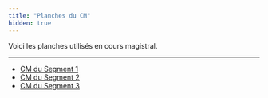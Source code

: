 ```yaml
---
title: "Planches du CM"
hidden: true
---
```


Voici les planches utilisés en cours magistral.

---

- [CM du Segment 1](2025/CM1.pdf)
- [CM du Segment 2](2025/CM2.pdf)
- [CM du Segment 3](2025/CM3.pdf)

